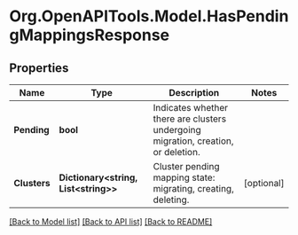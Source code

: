 # Org.OpenAPITools.Model.HasPendingMappingsResponse

## Properties

Name | Type | Description | Notes
------------ | ------------- | ------------- | -------------
**Pending** | **bool** | Indicates whether there are clusters undergoing migration, creation, or deletion. | 
**Clusters** | **Dictionary&lt;string, List&lt;string&gt;&gt;** | Cluster pending mapping state: migrating, creating, deleting.  | [optional] 

[[Back to Model list]](../README.md#documentation-for-models) [[Back to API list]](../README.md#documentation-for-api-endpoints) [[Back to README]](../README.md)

